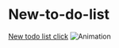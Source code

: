 # New-to-do-list
[New todo list click](https://mehmettas1.github.io/New-to-do-list/)
![Animation](https://user-images.githubusercontent.com/101858286/173332714-2509645c-f9d7-4c8e-a9e3-23a20fb0f785.gif)
